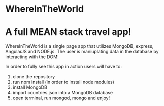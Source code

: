 # WhereInTheWorld

<h1> A full MEAN stack travel app! </h1>
<p> WhereInTheWorld is a single page app that utilizes MongoDB, express, AngularJS and NODE.js. The user is maniuplating data in the database by interacting with the DOM! <p>
<p> In order to fully see this app in action users will have to:<p>
<ol>
  <li> clone the repository </li>
  <li> run npm install (in order to install node modules) </li>
  <li> install MongoDB </li>
  <li> import countries.json into a MongoDB database </li>
  <li> open terminal, run mongod, mongo and enjoy! </li>
</ol>
